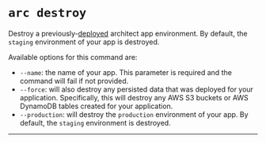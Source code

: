 # `arc destroy`

Destroy a previously-[deployed](/reference/cli/deploy) architect app environment.
By default, the `staging` environment of your app is destroyed.

Available options for this command are:

- `--name`: the name of your app. This parameter is required and the command
    will fail if not provided.
- `--force`: will also destroy any persisted data that was deployed for your
    application. Specifically, this will destroy any AWS S3 buckets or AWS
    DynamoDB tables created for your application.
- `--production`: will destroy the `production` environment of your app. By
    default, the `staging` environment is destroyed.

---
